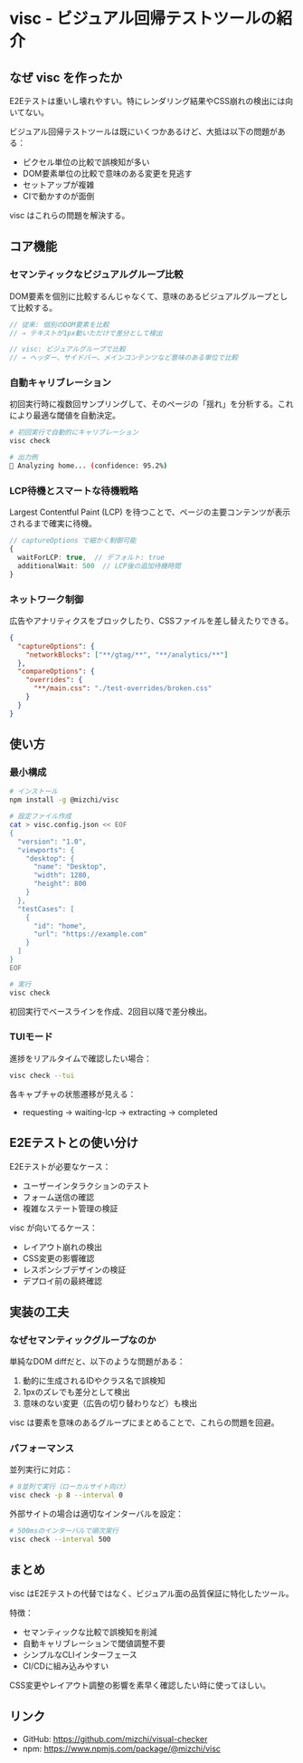 # visc - ビジュアル回帰テストツールの紹介

## なぜ visc を作ったか

E2Eテストは重いし壊れやすい。特にレンダリング結果やCSS崩れの検出には向いてない。

ビジュアル回帰テストツールは既にいくつかあるけど、大抵は以下の問題がある：

- ピクセル単位の比較で誤検知が多い
- DOM要素単位の比較で意味のある変更を見逃す
- セットアップが複雑
- CIで動かすのが面倒

visc はこれらの問題を解決する。

## コア機能

### セマンティックなビジュアルグループ比較

DOM要素を個別に比較するんじゃなくて、意味のあるビジュアルグループとして比較する。

```typescript
// 従来: 個別のDOM要素を比較
// → テキストが1px動いただけで差分として検出

// visc: ビジュアルグループで比較
// → ヘッダー、サイドバー、メインコンテンツなど意味のある単位で比較
```

### 自動キャリブレーション

初回実行時に複数回サンプリングして、そのページの「揺れ」を分析する。これにより最適な閾値を自動決定。

```bash
# 初回実行で自動的にキャリブレーション
visc check

# 出力例
🔧 Analyzing home... (confidence: 95.2%)
```

### LCP待機とスマートな待機戦略

Largest Contentful Paint (LCP) を待つことで、ページの主要コンテンツが表示されるまで確実に待機。

```typescript
// captureOptions で細かく制御可能
{
  waitForLCP: true,  // デフォルト: true
  additionalWait: 500  // LCP後の追加待機時間
}
```

### ネットワーク制御

広告やアナリティクスをブロックしたり、CSSファイルを差し替えたりできる。

```json
{
  "captureOptions": {
    "networkBlocks": ["**/gtag/**", "**/analytics/**"]
  },
  "compareOptions": {
    "overrides": {
      "**/main.css": "./test-overrides/broken.css"
    }
  }
}
```

## 使い方

### 最小構成

```bash
# インストール
npm install -g @mizchi/visc

# 設定ファイル作成
cat > visc.config.json << EOF
{
  "version": "1.0",
  "viewports": {
    "desktop": {
      "name": "Desktop",
      "width": 1280,
      "height": 800
    }
  },
  "testCases": [
    {
      "id": "home",
      "url": "https://example.com"
    }
  ]
}
EOF

# 実行
visc check
```

初回実行でベースラインを作成、2回目以降で差分検出。

### TUIモード

進捗をリアルタイムで確認したい場合：

```bash
visc check --tui
```

各キャプチャの状態遷移が見える：
- requesting → waiting-lcp → extracting → completed

## E2Eテストとの使い分け

E2Eテストが必要なケース：
- ユーザーインタラクションのテスト
- フォーム送信の確認
- 複雑なステート管理の検証

visc が向いてるケース：
- レイアウト崩れの検出
- CSS変更の影響確認
- レスポンシブデザインの検証
- デプロイ前の最終確認

## 実装の工夫

### なぜセマンティックグループなのか

単純なDOM diffだと、以下のような問題がある：

1. 動的に生成されるIDやクラス名で誤検知
2. 1pxのズレでも差分として検出
3. 意味のない変更（広告の切り替わりなど）も検出

visc は要素を意味のあるグループにまとめることで、これらの問題を回避。

### パフォーマンス

並列実行に対応：

```bash
# 8並列で実行（ローカルサイト向け）
visc check -p 8 --interval 0
```

外部サイトの場合は適切なインターバルを設定：

```bash
# 500msのインターバルで順次実行
visc check --interval 500
```

## まとめ

visc はE2Eテストの代替ではなく、ビジュアル面の品質保証に特化したツール。

特徴：
- セマンティックな比較で誤検知を削減
- 自動キャリブレーションで閾値調整不要
- シンプルなCLIインターフェース
- CI/CDに組み込みやすい

CSS変更やレイアウト調整の影響を素早く確認したい時に使ってほしい。

## リンク

- GitHub: https://github.com/mizchi/visual-checker
- npm: https://www.npmjs.com/package/@mizchi/visc